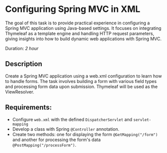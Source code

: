 # Configuring Spring MVC in XML

The goal of this task is to provide practical experience in configuring a Spring MVC application using Java-based settings. It focuses on integrating Thymeleaf as a template engine and handling HTTP request parameters, giving insights into how to build dynamic web applications with Spring MVC.

Duration: _2 hour_

## Description
Create a Spring MVC application using a web.xml configuration to learn how to handle forms. The task involves building a form with various field types and processing form data upon submission. Thymeleaf will be used as the ViewResolver.

## Requirements:
* Configure `web.xml` with the defined `DispatcherServlet` and `servlet-mapping`
* Develop a class with Spring `@Controller` annotation.
* Create two methods: one for displaying the form `@GetMapping("/form")` and another for processing the form's data `@PostMapping("/processForm")`.
